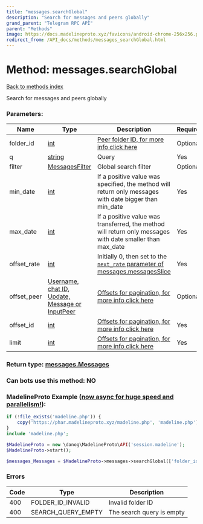 ```yaml
---
title: "messages.searchGlobal"
description: "Search for messages and peers globally"
grand_parent: "Telegram RPC API"
parent: "Methods"
image: https://docs.madelineproto.xyz/favicons/android-chrome-256x256.png
redirect_from: /API_docs/methods/messages_searchGlobal.html
---
```

# Method: messages.searchGlobal
[Back to methods index](index.html)



Search for messages and peers globally

### Parameters:

| Name     |    Type       | Description | Required |
|----------|---------------|-------------|----------|
|folder\_id|[int](/API_docs/types/int.html) | [Peer folder ID, for more info click here](https://core.telegram.org/api/folders#peer-folders) | Optional|
|q|[string](/API_docs/types/string.html) | Query | Yes|
|filter|[MessagesFilter](/API_docs/types/MessagesFilter.html) | Global search filter | Optional|
|min\_date|[int](/API_docs/types/int.html) | If a positive value was specified, the method will return only messages with date bigger than min\_date | Yes|
|max\_date|[int](/API_docs/types/int.html) | If a positive value was transferred, the method will return only messages with date smaller than max\_date | Yes|
|offset\_rate|[int](/API_docs/types/int.html) | Initially 0, then set to the [`next_rate` parameter of messages.messagesSlice](../constructors/messages.messagesSlice.html) | Yes|
|offset\_peer|[Username, chat ID, Update, Message or InputPeer](/API_docs/types/InputPeer.html) | [Offsets for pagination, for more info click here](https://core.telegram.org/api/offsets) | Optional|
|offset\_id|[int](/API_docs/types/int.html) | [Offsets for pagination, for more info click here](https://core.telegram.org/api/offsets) | Yes|
|limit|[int](/API_docs/types/int.html) | [Offsets for pagination, for more info click here](https://core.telegram.org/api/offsets) | Yes|


### Return type: [messages.Messages](/API_docs/types/messages.Messages.html)

### Can bots use this method: **NO**


### MadelineProto Example ([now async for huge speed and parallelism!](https://docs.madelineproto.xyz/docs/ASYNC.html)):


```php
if (!file_exists('madeline.php')) {
    copy('https://phar.madelineproto.xyz/madeline.php', 'madeline.php');
}
include 'madeline.php';

$MadelineProto = new \danog\MadelineProto\API('session.madeline');
$MadelineProto->start();

$messages_Messages = $MadelineProto->messages->searchGlobal(['folder_id' => int, 'q' => 'string', 'filter' => MessagesFilter, 'min_date' => int, 'max_date' => int, 'offset_rate' => int, 'offset_peer' => InputPeer, 'offset_id' => int, 'limit' => int, ]);
```

### Errors

| Code | Type     | Description   |
|------|----------|---------------|
|400|FOLDER_ID_INVALID|Invalid folder ID|
|400|SEARCH_QUERY_EMPTY|The search query is empty|


